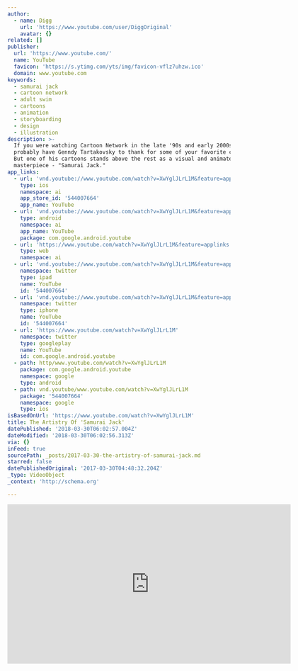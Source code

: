 ```yaml
---
author:
  - name: Digg
    url: 'https://www.youtube.com/user/DiggOriginal'
    avatar: {}
related: []
publisher:
  url: 'https://www.youtube.com/'
  name: YouTube
  favicon: 'https://s.ytimg.com/yts/img/favicon-vflz7uhzw.ico'
  domain: www.youtube.com
keywords:
  - samurai jack
  - cartoon network
  - adult swim
  - cartoons
  - animation
  - storyboarding
  - design
  - illustration
description: >-
  If you were watching Cartoon Network in the late '90s and early 2000s, you
  probably have Genndy Tartakovsky to thank for some of your favorite cartoons.
  But one of his cartoons stands above the rest as a visual and animated
  masterpiece - "Samurai Jack."
app_links:
  - url: 'vnd.youtube://www.youtube.com/watch?v=XwYglJLrL1M&feature=applinks'
    type: ios
    namespace: ai
    app_store_id: '544007664'
    app_name: YouTube
  - url: 'vnd.youtube://www.youtube.com/watch?v=XwYglJLrL1M&feature=applinks'
    type: android
    namespace: ai
    app_name: YouTube
    package: com.google.android.youtube
  - url: 'https://www.youtube.com/watch?v=XwYglJLrL1M&feature=applinks'
    type: web
    namespace: ai
  - url: 'vnd.youtube://www.youtube.com/watch?v=XwYglJLrL1M&feature=applinks'
    namespace: twitter
    type: ipad
    name: YouTube
    id: '544007664'
  - url: 'vnd.youtube://www.youtube.com/watch?v=XwYglJLrL1M&feature=applinks'
    namespace: twitter
    type: iphone
    name: YouTube
    id: '544007664'
  - url: 'https://www.youtube.com/watch?v=XwYglJLrL1M'
    namespace: twitter
    type: googleplay
    name: YouTube
    id: com.google.android.youtube
  - path: http/www.youtube.com/watch?v=XwYglJLrL1M
    package: com.google.android.youtube
    namespace: google
    type: android
  - path: vnd.youtube/www.youtube.com/watch?v=XwYglJLrL1M
    package: '544007664'
    namespace: google
    type: ios
isBasedOnUrl: 'https://www.youtube.com/watch?v=XwYglJLrL1M'
title: The Artistry Of 'Samurai Jack'
datePublished: '2018-03-30T06:02:57.004Z'
dateModified: '2018-03-30T06:02:56.313Z'
via: {}
inFeed: true
sourcePath: _posts/2017-03-30-the-artistry-of-samurai-jack.md
starred: false
datePublishedOriginal: '2017-03-30T04:48:32.204Z'
_type: VideoObject
_context: 'http://schema.org'

---
```

<iframe src="https://cdn.embedly.com/widgets/media.html?src=https%3A%2F%2Fwww.youtube.com%2Fembed%2FXwYglJLrL1M%3Ffeature%3Doembed&amp;url=http%3A%2F%2Fwww.youtube.com%2Fwatch%3Fv%3DXwYglJLrL1M&amp;image=https%3A%2F%2Fi.ytimg.com%2Fvi%2FXwYglJLrL1M%2Fhqdefault.jpg&amp;key=b7d04c9b404c499eba89ee7072e1c4f7&amp;type=text%2Fhtml&amp;schema=youtube" width="640" height="360" scrolling="no" frameborder="0" allowfullscreen="" style=""></iframe>